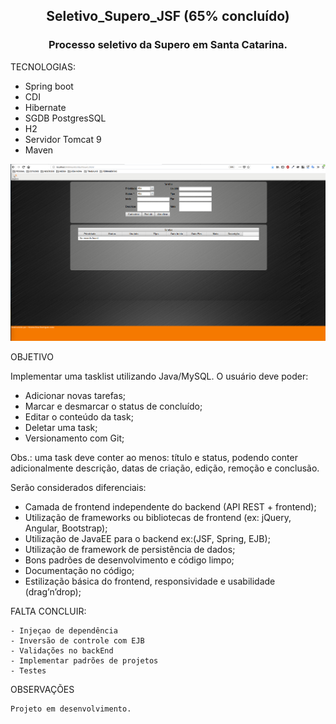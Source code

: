 <h2> <p align= "center" > Seletivo_Supero_JSF (65% concluído) </p></h2>

<h3> <p align= "center" >Processo seletivo da Supero em Santa Catarina.</p></h2>

TECNOLOGIAS:

  - Spring boot
  - CDI
  - Hibernate
  - SGDB PostgresSQL
  - H2
  - Servidor Tomcat 9
  - Maven


<p align="center"> <img src="/Supero/printScreen/screen1.png" width="950"/></p>

<p>

OBJETIVO

Implementar uma tasklist utilizando Java/MySQL.
O usuário deve poder:

  - Adicionar novas tarefas;
  - Marcar e desmarcar o status de concluído;
  - Editar o conteúdo da task;
  - Deletar uma task;
  - Versionamento com Git;

Obs.: uma task deve conter ao menos: título e status, podendo conter adicionalmente
descrição, datas de criação, edição, remoção e conclusão.

Serão considerados diferenciais:

  - Camada de frontend independente do backend (API REST + frontend);
  - Utilização de frameworks ou bibliotecas de frontend (ex: jQuery, Angular, Bootstrap);
  - Utilização de JavaEE para o backend ex:(JSF, Spring, EJB);
  - Utilização de framework de persistência de dados;
  - Bons padrões de desenvolvimento e código limpo;
  - Documentação no código;
  - Estilização básica do frontend, responsividade e usabilidade (drag’n’drop);

FALTA CONCLUIR:

	- Injeçao de dependência
	- Inversão de controle com EJB
	- Validações no backEnd
	- Implementar padrões de projetos
	- Testes


OBSERVAÇÕES

  	Projeto em desenvolvimento.
</p>
